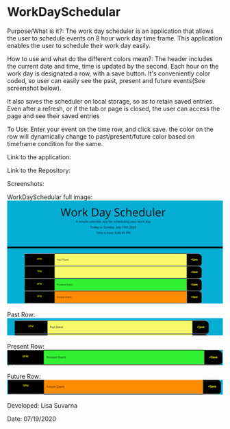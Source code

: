 # WorkDaySchedular
Purpose/What is it?:
	The work day scheduler is an application that allows the user to schedule events on 8 hour work day time frame. 
	This application enables the user to schedule their work day easily.

How to use and what do the different colors mean?:
	The header includes the current date and time, time is updated by the second.
	Each hour on the work day is designated a row, with a save button.
	It's conveniently color coded, so user can easily see the past, present and future events(See screenshot below).


It also saves the scheduler on local storage, so as to retain saved entries. 
Even after a refresh, or if the tab or page is closed, the user can access the page and see their saved entries

To Use:
Enter your event on the time row, and click save.
the color on the row will dynamically change to past/present/future color based on timeframe condition for the same.


Link to the application:


Link to the Repository:


Screenshots:

WorkDaySchedular full image:
![Alt text](/Assets/WorkDaySch.png?raw=true "WorkDaySchedulerImage")


Past Row:
![Alt text](/Assets/PastEvent.png?raw=true "PastEventImage")

Present Row:
![Alt text](/Assets/PresentEvent.png?raw=true "PresentEventImage")

Future Row:
![Alt text](/Assets/FutureEvent.png?raw=true "FutureEventImage")


Developed:
Lisa Suvarna

Date:
07/19/2020